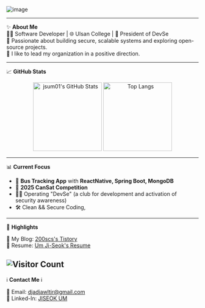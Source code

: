 <div align="left">

<!--![Header Image](https://capsule-render.vercel.app/api?type=waving&height=200&color=gradient&text=Thank%20you%20for%20coming%20to%20my%20world!&fontColor=FFFFFF&fontSize=50&animation=twinkling)
-->
![image](https://github.com/user-attachments/assets/a8f3bad7-7820-4814-bf00-30d81ddd7e14)

---

✨ **About Me**  
👨‍💻 Software Developer | 🌐 Ulsan College | 🚀 President of DevSe  
💙 Passionate about building secure, scalable systems and exploring open-source projects.  
💜 I like to lead my organization in a positive direction.

---

📈 **GitHub Stats**
  
<p align="center">
  <img src="https://github-readme-stats.vercel.app/api?username=jsum01&show_icons=true&theme=radical&hide=issues" alt="jsum01's GitHub Stats" height="180px"/>
  <img src="https://github-readme-stats.vercel.app/api/top-langs/?username=jsum01&layout=compact&theme=radical" alt="Top Langs" height="180px"/>
</p>

---

📊 **Current Focus**  
- 🚌 **Bus Tracking App** with **ReactNative, Spring Boot, MongoDB**
- 🚀 **2025 CanSat Competition**
- 👨‍💼 Operating "DevSe" (a club for development and activation of security awareness)
- 🛠️ Clean && Secure Coding, 

---

🌟 **Highlights**

🔗 My Blog: [200scs's Tistory](https://jsum01.tistory.com)  
📜 Resume: [Um Ji-Seok's Resume](https://jsum01.notion.site/UmJiseok-2e3ef5bd955e4649b6421d93cc2f6b73)

![Visitor Count](https://hits.seeyoufarm.com/api/count/incr/badge.svg?url=https%3A%2F%2Fgithub.com%2Fjsum01&count_bg=%2379C83D&title_bg=%23555555&icon=github.svg&icon_color=%23E7E7E7&title=Visitors&edge_flat=false)
---

ℹ **Contact Me** ℹ

📧 Email: [djadjawltjr@gmail.com](mailto:djadjawltjr@gmail.com)  
💼 Linked-In: [JISEOK UM](https://www.linkedin.com/in/jiseok-um-3b7a622a7/)
